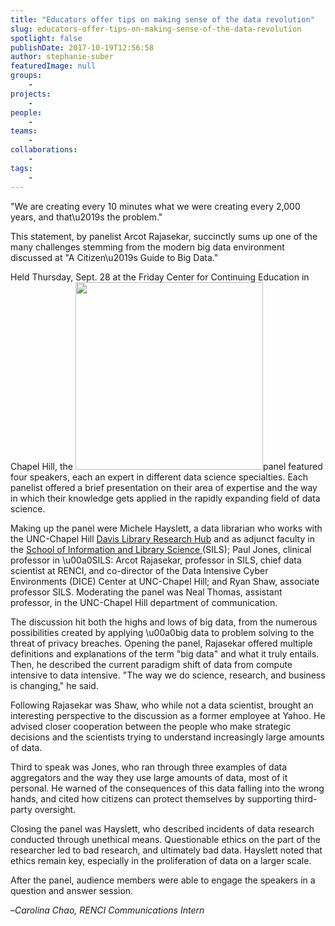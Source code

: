 ```yaml
---
title: "Educators offer tips on making sense of the data revolution"
slug: educators-offer-tips-on-making-sense-of-the-data-revolution
spotlight: false
publishDate: 2017-10-19T12:56:58
author: stephanie-suber
featuredImage: null
groups:
    - 
projects:
    - 
people:
    - 
teams: 
    - 
collaborations:
    - 
tags:
    - 
---
```

<p>"We are creating every 10 minutes what we were creating every 2,000 years, and that\u2019s the problem."</p>
<p>This statement, by panelist Arcot Rajasekar, succinctly sums up one of the many challenges stemming from the modern big data environment discussed at "A Citizen\u2019s Guide to Big Data."<!--more--></p>
<p>Held Thursday, Sept. 28 at the Friday Center for Continuing Education in Chapel Hill, the <a href="http://renci.org/wp-content/uploads/2017/10/data-sense.jpg"  rel="lightbox[roadtrip]"><img class="alignright wp-image-16835 size-full" src="http://renci.org/wp-content/uploads/2017/10/data-sense.jpg" alt="" width="300" height="300" srcset="https://renci.org/wp-content/uploads/2017/10/data-sense.jpg 300w, https://renci.org/wp-content/uploads/2017/10/data-sense-150x150.jpg 150w" sizes="(max-width: 300px) 100vw, 300px" /></a>panel featured four speakers, each an expert in different data science specialties. Each panelist offered a brief presentation on their area of expertise and the way in which their knowledge gets applied in the rapidly expanding field of data science.</p>
<p>Making up the panel were Michele Hayslett, a data librarian who works with the UNC-Chapel Hill <a href="http://library.unc.edu/hub/">Davis Library Research Hub</a> and as adjunct faculty in the <a href="https://sils.unc.edu/">School of Information and Library Science </a>(SILS); Paul Jones, clinical professor in \u00a0SILS: Arcot Rajasekar, professor in SILS, chief data scientist at RENCI, and co-director of the Data Intensive Cyber Environments (DICE) Center at UNC-Chapel Hill; and Ryan Shaw, associate professor SILS. Moderating the panel was Neal Thomas, assistant professor, in the UNC-Chapel Hill department of communication.</p>
<p>The discussion hit both the highs and lows of big data, from the numerous possibilities created by applying \u00a0big data to problem solving to the threat of privacy breaches. Opening the panel, Rajasekar offered multiple definitions and explanations of the term "big data" and what it truly entails. Then, he described the current paradigm shift of data from compute intensive to data intensive. "The way we do science, research, and business is changing," he said.</p>
<p>Following Rajasekar was Shaw, who while not a data scientist, brought an interesting perspective to the discussion as a former employee at Yahoo. He advised closer cooperation between the people who make strategic decisions and the scientists trying to understand increasingly large amounts of data.</p>
<p>Third to speak was Jones, who ran through three examples of data aggregators and the way they use large amounts of data, most of it personal. He warned of the consequences of this data falling into the wrong hands, and cited how citizens can protect themselves by supporting third-party oversight.</p>
<p>Closing the panel was Hayslett, who described incidents of data research conducted through unethical means. Questionable ethics on the part of the researcher led to bad research, and ultimately bad data. Hayslett noted that ethics remain key, especially in the proliferation of data on a larger scale.</p>
<p>After the panel, audience members were able to engage the speakers in a question and answer session.</p>
<p>&#8211;<em>Carolina Chao, RENCI Communications Intern</em></p>
<!-- AddThis Advanced Settings generic via filter on the_content --><!-- AddThis Share Buttons generic via filter on the_content -->
